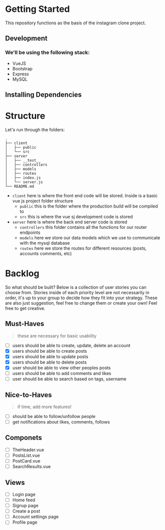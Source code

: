 # Getting Started

This repository functions as the basis of the instagram clone project.

## Development

### We'll be using the following stack:

- VueJS
- Bootstrap
- Express
- MySQL

## Installing Dependencies

# Structure

Let's run through the folders:

```
.
├── client
│   ├── public
│   └── src
├── server
│   ├── __test__
│   ├── controllers
│   ├── models
│   ├── routes
│   ├── index.js
│   └── server.js
└── README.md
```

- `client` here is where the front end code will be stored. Inside is a basic vue js project folder structure
  - `public` this is the folder where the production build will be compiled to
  - `src` this is where the vue sj development code is stored
- `server` here is where the back end server code is stored
  - `controllers` this folder contains all the functions for our router endpoints
  - `models` here we store our data models which we use to communicate with the mysql database
  - `routes` here we store the routes for different resources (posts, accounts comments, etc)

# Backlog

So what should be built? Below is a collection of user stories you can choose from. Stories inside of each priority level are not necessarily in order, it's up to your group to decide how they fit into your strategy. These are also just suggestion, feel free to change them or create your own! Feel free to get creative.

## Must-Haves

> these are necessary for basic usability

- [ ] users should be able to create, update, delete an account
- [x] users should be able to create posts
- [x] users should be able to update posts
- [x] users should be able to delete posts
- [x] user should be able to view other peoples posts
- [ ] users should be able to add comments and likes
- [ ] user should be able to search based on tags, username

## Nice-to-Haves

> if time, add more features!

- [ ] should be able to follow/unfollow people
- [ ] get notifications about likes, comments, follows

## Componets

- [ ] TheHeader.vue
- [ ] PostsList.vue
- [ ] PostCard.vue
- [ ] SearchResults.vue

## Views

- [ ] Login page
- [ ] Home feed
- [ ] Signup page
- [ ] Create a post
- [ ] Account settings page
- [ ] Profile page
